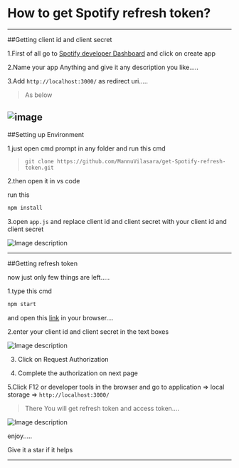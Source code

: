 # How to get Spotify refresh token?


---
##Getting client id and client secret

1.First of all go to [Spotify developer Dashboard](https://developer.spotify.com/dashboard) and click on create app

2.Name your app Anything and give it any description you like.....

3.Add `http://localhost:3000/` as redirect uri.....

> As below


![image](https://github.com/MannuVilasara/get-Spotify-refresh-token/assets/117009138/6c0b5308-e696-4ce2-ac68-0b569554ce78)
---

##Setting up Environment

1.just open cmd prompt in any folder and run this cmd

> `git clone https://github.com/MannuVilasara/get-Spotify-refresh-token.git`

2.then open it in vs code

run this
```bash
npm install
```
3.open `app.js` and replace client id and client secret with your client id and client secret 


![Image description](https://dev-to-uploads.s3.amazonaws.com/uploads/articles/biodxe84nywqg9jzvyox.png)

-----

##Getting refresh token

now just only few things are left.....

1.type this cmd
```bash
npm start
```
and open this [link](http://localhost:3000/) in your browser....

2.enter your client id and client secret in the text boxes


![Image description](https://dev-to-uploads.s3.amazonaws.com/uploads/articles/j45bub2zjbnl9265smxv.png)

3. Click on Request Authorization

4. Complete the authorization on next page

5.Click F12 or developer tools in the browser and go to application => local storage => `http://localhost:3000/`

> There You will get refresh token and access token....


![Image description](https://dev-to-uploads.s3.amazonaws.com/uploads/articles/jh71ypj6qc10fp3uurl4.png)



enjoy.....

Give it a star if it helps

-----






